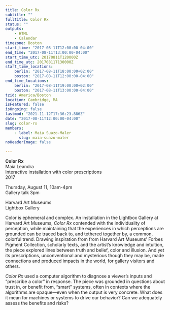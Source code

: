 ```yaml
---
title: Color Rx
subtitle: ""
fulltitle: Color Rx
status: ""
outputs:
    - HTML
    - Calendar
timezone: Boston
start_time: "2017-08-11T12:00:00-04:00"
end_time: "2017-08-11T13:00:00-04:00"
start_time_utc: 20170811T120000Z
end_time_utc: 20170811T130000Z
start_time_locations:
    berlin: "2017-08-11T18:00:00+02:00"
    boston: "2017-08-11T12:00:00-04:00"
end_time_locations:
    berlin: "2017-08-11T19:00:00+02:00"
    boston: "2017-08-11T13:00:00-04:00"
tzid: America/Boston
location: Cambridge, MA
isFeatured: false
isOngoing: false
lastmod: "2021-11-12T17:36:23.886Z"
date: "2017-08-11T12:00:00-04:00"
slug: color-rx
members:
    - label: Maia Suazo-Maler
      slug: maia-suazo-maler
noHeaderImage: false

---
```

**Color Rx**
<br />Maia Leandra
<br />Interactive installation with color prescriptions
<br />2017

Thursday, August 11, 10am-4pm
<br />Gallery talk 3pm

Harvard Art Museums
<br />Lightbox Gallery

Color is ephemeral and complex. An installation in the Lightbox Gallery at Harvard Art Museums, <em>Color Rx</em> contended with the individuality of perception, while maintaining that the experiences in which perceptions are grounded can be traced back to, and tethered together by, a common, colorful trend. Drawing inspiration from from Harvard Art Museums’ Forbes Pigment Collection, scholarly texts, and the artist’s knowledge and intuition, the piece explored lines between truth and belief, color and illusion. And yet its prescriptions, unconventional and mysterious though they may be, made connections and produced impacts in the world, for gallery visitors and others.

<em>Color Rx</em> used a computer algorithm to diagnose a viewer’s inputs and “prescribe a color” in response. The piece was grounded in questions about trust in, or benefit from, “smart” systems, often in contexts where the algorithms are opaque—even when the output is very concrete. What does it mean for machines or systems to drive our behavior? Can we adequately assess the benefits and risks?